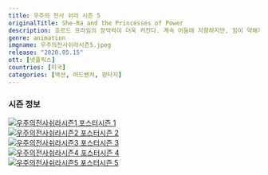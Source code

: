 ```yaml
---
title: 우주의 전사 쉬라 시즌 5
originalTitle: She-Ra and the Princesses of Power
description: 호르드 프라임의 장악력이 더욱 커진다. 계속 어둠에 저항하지만, 힘이 약해지는 공주들. 게다가 쉬라도 사라졌다. 어떻게 친구들을 도울까? 아도라의 고민은 깊어진다.
genre: animation
imgname: 우주의전사쉬라시즌5.jpeg
release: "2020.05.15"
ott: [넷플릭스]
countries: [미국]
categories: [액션, 어드벤처, 판타지]
---
```


### 시즌 정보

<div class="season-list">
<div class="item">
<a href="/animation/
she-ra-and-the-princesses-of-power-s1" ><img src="/poster/우주의전사쉬라시즌1.jpeg" alt="우주의전사쉬라시즌1 포스터 ">시즌 1</a>
</div>

<div class="item">
<a href="/animation/she-ra-and-the-princesses-of-power-s2" ><img src="/poster/우주의전사쉬라시즌2.jpeg" alt="우주의전사쉬라시즌2 포스터 ">시즌 2</a>
</div>

<div class="item">
<a href="/animation/she-ra-and-the-princesses-of-power-s3" ><img src="/poster/우주의전사쉬라시즌3.jpeg" alt="우주의전사쉬라시즌3 포스터 ">시즌 3</a>
</div>

<div class="item">
<a href="/animation/she-ra-and-the-princesses-of-power-s4" ><img src="/poster/우주의전사쉬라시즌4.jpeg" alt="우주의전사쉬라시즌4 포스터 ">시즌 4</a>
</div>

<div class="item">
<a href="/animation/she-ra-and-the-princesses-of-power-s5" ><img src="/poster/우주의전사쉬라시즌5.jpeg" alt="우주의전사쉬라시즌5 포스터 ">시즌 5</a>
</div>
</div>
